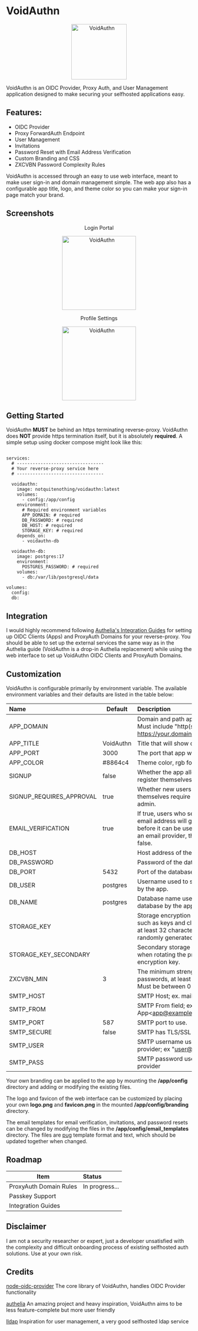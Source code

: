 # VoidAuthn

<p align="center">
  <img src="./frontend/public/logo.png" width="150" title="VoidAuthn">
</p>

VoidAuthn is an OIDC Provider, Proxy Auth, and User Management application designed to make securing your selfhosted applications easy.

## Features:

* OIDC Provider
* Proxy ForwardAuth Endpoint
* User Management
* Invitations
* Password Reset with Email Address Verification
* Custom Branding and CSS
* ZXCVBN Password Complexity Rules

VoidAuthn is accessed through an easy to use web interface, meant to make user sign-in and domain management simple. The web app also has a configurable app title, logo, and theme color so you can make your sign-in page match your brand.

## Screenshots

<p align="center">
Login Portal
</P>
<p align="center">
  <img src="./docs/login_portal.png" width="200" title="VoidAuthn">
</p>
<p align="center">
Profile Settings
</P>
<p align="center">
  <img src="./docs/profile_settings.png" width="200" title="VoidAuthn">
</p>

## Getting Started

VoidAuthn **MUST** be behind an https terminating reverse-proxy. VoidAuthn does **NOT** provide https termination itself, but it is absolutely **required**. A simple setup using docker compose might look like this:

```

services:
  # ---------------------------------
  # Your reverse-proxy service here
  # ---------------------------------

  voidauthn: 
    image: notquitenothing/voidauthn:latest
    volumes:
      - config:/app/config
    environment:
      # Required environment variables
      APP_DOMAIN: # required
      DB_PASSWORD: # required
      DB_HOST: # required
      STORAGE_KEY: # required
    depends_on:
      - voidauthn-db

  voidauthn-db:
    image: postgres:17
    environment:
      POSTGRES_PASSWORD: # required
    volumes:
      - db:/var/lib/postgresql/data

volumes:
  config:
  db:
```

## Integration

I would highly recommend following [Authelia's Integration Guides](https://www.authelia.com/integration/prologue/introduction/) for setting up OIDC Clients (Apps) and ProxyAuth Domains for your reverse-proxy. You should be able to set up the external services the same way as in the Authelia guide (VoidAuthn is a drop-in Authelia replacement) while using the web interface to set up VoidAuthn OIDC Clients and ProxyAuth Domains.

## Customization

VoidAuthn is configurable primarily by environment variable. The available environment variables and their defaults are listed in the table below:


| Name                     | Default   | Description                                                                                                                                                                    | Required |
| :------------------------- | ----------- | :------------------------------------------------------------------------------------------------------------------------------------------------------------------------------- | :--------- |
| APP_DOMAIN               |           | Domain and path app will be served on. Must include "http(s)://"; ex. https://your.domain.here/optional/subpath                                                                | Y        |
| APP_TITLE                | VoidAuthn | Title that will show on the web interface.                                                                                                                                     |          |
| APP_PORT                 | 3000      | The port that app will listen on.                                                                                                                                              |          |
| APP_COLOR                | #8864c4   | Theme color, rgb format; ex. #xxyyzz                                                                                                                                           |          |
| SIGNUP                   | false     | Whether the app allows new users to register themselves without invitation.                                                                                                    |          |
| SIGNUP_REQUIRES_APPROVAL | true      | Whether new users who register themselves require admin approval by an admin.                                                                                                  |          |
| EMAIL_VERIFICATION       | true      | If true, users who set or change their email address will get a verification email before it can be used. If you are not using an email provider, this should be set to false. |          |
| DB_HOST                  |           | Host address of the database.                                                                                                                                                  | Y        |
| DB_PASSWORD              |           | Password of the database.                                                                                                                                                      | Y        |
| DB_PORT                  | 5432      | Port of the database.                                                                                                                                                          |          |
| DB_USER                  | postgres  | Username used to sign into the database by the app.                                                                                                                            |          |
| DB_NAME                  | postgres  | Database name used to connect to the database by the app.                                                                                                                      |          |
| STORAGE_KEY              |           | Storage encryption key for secret values such as keys and client secrets. Must be at least 32 characters long and should be randomly generated.                                | Y        |
| STORAGE_KEY_SECONDARY    |           | Secondary storage encryption key, used when rotating the primary storage encryption key.                                                                                       |          |
| ZXCVBN_MIN               | 3         | The minimum strength of users passwords, at least 3 is recommended. Must be between 0 - 4.                                                                                     |          |
| SMTP_HOST                |           | SMTP Host; ex. mail.example.com                                                                                                                                                |          |
| SMTP_FROM                |           | SMTP From field; ex. "My App\<app@example.com\>"                                                                                                                               |          |
| SMTP_PORT                | 587       | SMTP port to use.                                                                                                                                                              |          |
| SMTP_SECURE              | false     | SMTP has TLS/SSL enabled.                                                                                                                                                      |          |
| SMTP_USER                |           | SMTP username used to sign into email provider; ex "user@example.com"                                                                                                          |          |
| SMTP_PASS                |           | SMTP password used to sign into email provider                                                                                                                                 |          |

Your own branding can be applied to the app by mounting the **/app/config** directory and adding or modifying the existing files.

The logo and favicon of the web interface can be customized by placing your own **logo.png** and **favicon.png** in the mounted **/app/config/branding** directory.

The email templates for email verification, invitations, and password resets can be changed by modifying the files in the **/app/config/email_templates** directory. The files are [pug](https://pugjs.org/api/getting-started.html) template format and text, which should be updated together when changed.

## Roadmap


| Item                   | Status         |
| ------------------------ | :--------------- |
| ProxyAuth Domain Rules | In progress... |
| Passkey Support        |                |
| Integration Guides     |                |

## Disclaimer

I am not a security researcher or expert, just a developer unsatisfied with the complexity and difficult onboarding process of existing selfhosted auth solutions. Use at your own risk.

## Credits

[node-oidc-provider](https://github.com/panva/node-oidc-provider) The core library of VoidAuthn, handles OIDC Provider functionality

[authelia](https://www.authelia.com/) An amazing project and heavy inspiration, VoidAuthn aims to be less feature-complete but more user friendly

[lldap](https://github.com/lldap/lldap) Inspiration for user management, a very good selfhosted ldap service
